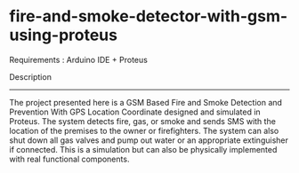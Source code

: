 # fire-and-smoke-detector-with-gsm-using-proteus

Requirements : Arduino IDE + Proteus

Description
***********
The project presented here is a GSM Based Fire and Smoke Detection and Prevention With GPS Location Coordinate designed and simulated in Proteus. The system detects fire, gas, or smoke and sends SMS with the location of the premises to the owner or firefighters. The system can also shut down all gas valves and pump out water or an appropriate extinguisher if connected. This is a simulation but can also be physically implemented with real functional components. 
